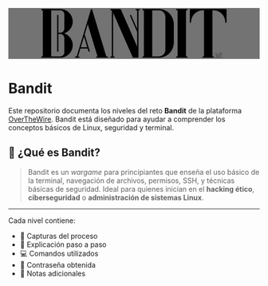 ![bandit](Assets/Bnt.jpg)

# Bandit 

Este repositorio documenta los niveles del reto **Bandit** de la plataforma [OverTheWire](https://overthewire.org/wargames/bandit/). 
Bandit está diseñado para ayudar a comprender los conceptos básicos de Linux, seguridad y terminal.

## 🎯 ¿Qué es Bandit?

> Bandit es un *wargame* para principiantes que enseña el uso básico de la terminal, navegación de archivos, permisos, SSH, y técnicas básicas de seguridad.
Ideal para quienes inician en el **hacking ético**, **ciberseguridad** o **administración de sistemas Linux**.

---


Cada nivel contiene:
- 📸 Capturas del proceso
- 🧠 Explicación paso a paso
- 💻 Comandos utilizados
- 🔑 Contraseña obtenida
- 📝 Notas adicionales

